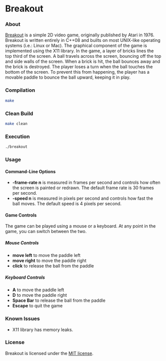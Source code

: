 # Breakout
### About
[Breakout](http://en.wikipedia.org/wiki/Breakout_(video_game)) is a simple 2D video game, originally published by Atari in 1976. Breakout is written entirely in C++08 and builts on most UNIX-like operating systems (i.e.: Linux or Mac). The graphical component of the game is implemented using the X11 library. In the game, a layer of bricks lines the top third of the screen. A ball travels across the screen, bouncing off the top and side walls of the screen. When a brick is hit, the ball bounces away and the brick is destroyed. The player loses a turn when the ball touches the bottom of the screen. To prevent this from happening, the player has a movable paddle to bounce the ball upward, keeping it in play.

### Compilation
```Bash
make
```

### Clean Build
```Bash
make clean
```

### Execution
```Bash
./breakout
```

### Usage
#### Command-Line Options
- **-frame-rate n** is measured in frames per second and controls how often the screen is painted or redrawn. The default frame rate is 30 frames per second.
- **-speed n** is measured in pixels per second and controls how fast the ball moves. The default speed is 4 pixels per second.

#### Game Controls
The game can be played using a mouse or a keyboard. At any point in the game, you can switch between the two.
##### Mouse Controls
- **move left** to move the paddle left
- **move right** to move the paddle right
- **click** to release the ball from the paddle
##### Keyboard Controls
- **A** to move the paddle left
- **D** to move the paddle right
- **Space Bar** to release the ball from the paddle
- **Escape** to quit the game

### Known Issues
- X11 library has memory leaks.

### License
Breakout is licensed under the [MIT license](https://github.com/elailai94/Breakout/blob/master/LICENSE.md).
